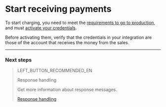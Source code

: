 # Start receiving payments

To start charging, you need to meet the [requirements to go to production](https://www.mercadopago[FAKER][URL][DOMAIN]/developers/en/guides/checkout-api/goto-production), and must [activate your credentials]([FAKER][CREDENTIALS][URL]).

Before activating them, verify that the credentials in your integration are those of the account that receives the money from the sales.<br/>

---

### Next steps

> LEFT_BUTTON_RECOMMENDED_EN
>
> Response handling
>
> Get more information about response messages.
>
> [Response handling](https://www.mercadopago[FAKER][URL][DOMAIN]/developers/en/guides/checkout-api/response-handling)
